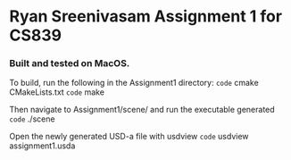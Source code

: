 # Ryan Sreenivasam Assignment 1 for CS839

### Built and tested on MacOS.

To build, run the following in the Assignment1 directory:
`code` cmake CMakeLists.txt
`code` make

Then navigate to Assignment1/scene/ and run the executable generated
`code` ./scene

Open the newly generated USD-a file with usdview
`code` usdview assignment1.usda
